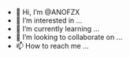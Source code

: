 - 👋 Hi, I’m @ANOFZX
- 👀 I’m interested in ...
- 🌱 I’m currently learning ...
- 💞️ I’m looking to collaborate on ...
- 📫 How to reach me ...

<!---
ANOFZX/ANOFZX is a ✨ special ✨ repository because its `README.md` (this file) appears on your GitHub profile.
You can click the Preview link to take a look at your changes.
--->
